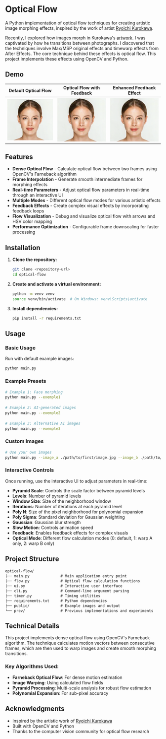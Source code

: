 # Optical Flow

A Python implementation of optical flow techniques for creating artistic image morphing effects, inspired by the work of artist [Ryoichi Kurokawa](https://www.ryoichikurokawa.com).

Recently, I explored how images morph in Kurokawa's [artwork](https://www.ryoichikurokawa.com/project/ground.html). I was captivated by how he transitions between photographs. I discovered that the techniques involve Max/MSP original effects and timewarp effects from After Effects. The core technique behind these effects is optical flow. This project implements these effects using OpenCV and Python.

## Demo

|                               Default Optical Flow                               |                                       Optical Flow with Feedback                                       |                                          Enhanced Feedback Effect                                          |
| :------------------------------------------------------------------------------: | :----------------------------------------------------------------------------------------------------: | :--------------------------------------------------------------------------------------------------------: |
| <img src="./public/optical_flow.gif" alt="Default optical flow" width="250px" /> | <img src="./public/optical_flow_feedback.gif" alt="Optical flow with feedback frames" width="250px" /> | <img src="./public/optical_flow_feedback_2.gif" alt="Enhanced optical flow with feedback" width="250px" /> |

## Features

-   **Dense Optical Flow** - Calculate optical flow between two frames using OpenCV's Farneback algorithm
-   **Frame Interpolation** - Generate smooth intermediate frames for morphing effects
-   **Real-time Parameters** - Adjust optical flow parameters in real-time through an interactive UI
-   **Multiple Modes** - Different optical flow modes for various artistic effects
-   **Feedback Effects** - Create complex visual effects by incorporating feedback loops
-   **Flow Visualization** - Debug and visualize optical flow with arrows and HSV color mapping
-   **Performance Optimization** - Configurable frame downscaling for faster processing

## Installation

1. **Clone the repository:**

    ```bash
    git clone <repository-url>
    cd optical-flow
    ```

2. **Create and activate a virtual environment:**

    ```bash
    python -m venv venv
    source venv/bin/activate  # On Windows: venv\Scripts\activate
    ```

3. **Install dependencies:**
    ```bash
    pip install -r requirements.txt
    ```

## Usage

### Basic Usage

Run with default example images:

```bash
python main.py
```

### Example Presets

```bash
# Example 1: Face morphing
python main.py --exemple1

# Example 2: AI-generated images
python main.py --exemple2

# Example 3: Alternative AI images
python main.py --exemple3
```

### Custom Images

```bash
# Use your own images
python main.py --image_a ./path/to/first/image.jpg --image_b ./path/to/second/image.jpg
```

### Interactive Controls

Once running, use the interactive UI to adjust parameters in real-time:

-   **Pyramid Scale**: Controls the scale factor between pyramid levels
-   **Levels**: Number of pyramid levels
-   **Window Size**: Size of the neighborhood window
-   **Iterations**: Number of iterations at each pyramid level
-   **Poly N**: Size of the pixel neighborhood for polynomial expansion
-   **Poly Sigma**: Standard deviation for Gaussian weighting
-   **Gaussian**: Gaussian blur strength
-   **Slow Motion**: Controls animation speed
-   **Feedback**: Enables feedback effects for complex visuals
-   **Optical Mode**: Different flow calculation modes (0: default, 1: warp A only, 2: warp B only)

## Project Structure

```
optical-flow/
├── main.py              # Main application entry point
├── flow.py              # Optical flow calculation functions
├── ui.py                # Interactive user interface
├── cli.py               # Command-line argument parsing
├── timer.py             # Timing utilities
├── requirements.txt     # Python dependencies
├── public/              # Example images and output
└── prev/                # Previous implementations and experiments
```

## Technical Details

This project implements dense optical flow using OpenCV's Farneback algorithm. The technique calculates motion vectors between consecutive frames, which are then used to warp images and create smooth morphing transitions.

### Key Algorithms Used:

-   **Farneback Optical Flow**: For dense motion estimation
-   **Image Warping**: Using calculated flow fields
-   **Pyramid Processing**: Multi-scale analysis for robust flow estimation
-   **Polynomial Expansion**: For sub-pixel accuracy

## Acknowledgments

-   Inspired by the artistic work of [Ryoichi Kurokawa](https://www.ryoichikurokawa.com/)
-   Built with OpenCV and Python
-   Thanks to the computer vision community for optical flow research
